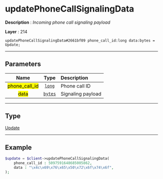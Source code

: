 # updatePhoneCallSignalingData

**Description** : *Incoming phone call signaling payload*

**Layer** : 214

```tl
updatePhoneCallSignalingData#2661bf09 phone_call_id:long data:bytes = Update;
```

---

## Parameters

| Name | Type | Description |
| :---: | :---: | :--- |
| <mark>phone_call_id</mark> | [`long`](type/long) | Phone call ID |
| <mark>data</mark> | [`bytes`](type/bytes) | Signaling payload |

---

## Type

[Update](type/Update)

---

## Example

```php
$update = $client->updatePhoneCallSignalingData(
	phone_call_id : 5097591648685005862,
	data : "\x4c\x69\x76\x65\x50\x72\x6f\x74\x6f",
);
```